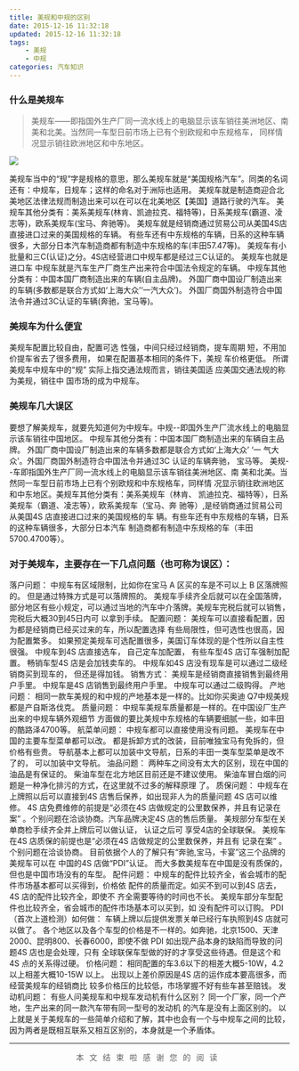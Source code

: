 ```yaml
---
title: 美规和中规的区别
date: 2015-12-16 11:32:18
updated: 2015-12-16 11:32:18
tags: 
    - 美规
    - 中规
categories: 汽车知识
---
```

### 什么是美规车
>美规车——即指国外生产厂同一流水线上的电脑显示该车销往美洲地区、南美和北美。当然同一车型日前市场上已有个别欧规和中东规格车， 同样情况显示销往欧洲地区和中东地区。

![](http://ww1.sinaimg.cn/large/006agIcvgy1g1kg7yd64mj31hc0uhdru.jpg)

<!-- more -->
美规车当中的“规”字是规格的意思，那么美规车就是“美国规格汽车”。同类的名词还有：中规车，日规车；这样的命名对于洲际也适用。
美规车就是制造商迎合北美地区法律法规而制造出来可以在可以在北美地区【美国】道路行驶的汽车。
美规车其他分类有：美系美规车(林肯、凯迪拉克、福特等)，日系美规车(霸道、凌志等)，欧系美规车(宝马、奔驰等)。
美规车就是经销商通过贸易公司从美国4S店直接进口过来的美国规格的车辆。
有些车还有中东规格的车辆，日系的这种车辆很多，大部分日本汽车制造商都有制造中东规格的车(丰田57.47等)。
美规车有小批量和三C(认证)之分。4S店经营进口中规车都是经过三C认证的。
美规车也就是进口车 中规车就是汽车生产厂商生产出来符合中国法令规定的车辆。
中规车其他分类有：中国本国厂商制造出来的车辆(自主品牌)。
外国厂商中国设厂制造出来的车辆(多数都是联合方式如‘上海大众’‘一汽大众’)。
外国厂商国外制造符合中国法令并通过3C认证的车辆(奔驰，宝马等)。
### 美规车为什么便宜
美规车配置比较自由，配置可选 性强，中间只经过经销商，提车周期 短，不用加价提车省去了很多费用， 如果在配置基本相同的条件下，美规 车价格更低。
所谓美规车中规车中的“规” 实际上指交通法规而言，销往美国适 应美国交通法规的称为美规，销往中 国市场的成为中规车。
### 美规车几大误区
要想了解美规车，就要先知道何为中规车。中规--即国外生产厂流水线上的电脑显示该车销往中国地区。 中规车其他分类有：中国本国厂商制造出来的车辆自主品牌。 外国厂商中国设厂制造出来的车辆多数都是联合方式如‘上海大众’ ‘一 气大众’。外国厂商国外制造符合中国法令并通过3C 认证的车辆奔驰， 宝马等。
美规--车即指国外生产厂同一流水线上的电脑显示该车销往美洲地区、南 美和北美。当然同一车型日前市场上已有个别欧规和中东规格车，同样情 况显示销往欧洲地区和中东地区。美规车其他分类有：美系美规车（林肯、 凯迪拉克、福特等），日系美规车（霸道、凌志等），欧系美规车（宝马、奔 驰等）,是经销商通过贸易公司从美国4S 店直接进口过来的美国规格的车 辆。有些车还有中东规格的车辆，日系的这种车辆很多，大部分日本汽车 制造商都有制造中东规格的车（丰田5700.4700等）。
### 对于美规车，主要存在一下几点问题（也可称为误区）：
落户问题： 中规车有区域限制，比如你在宝马 A 区买的车是不可以上 B 区落牌照的。 但是通过特殊方式是可以落牌照的。 美规车手续齐全后就可以在全国落牌，部分地区有些小规定，可以通过当地的汽车中介落牌。美规车完税后就可以销售，完税后大概30到45日内可 以拿到手续。
配置问题： 美规车可以直接看配置，因为都是经销商已经买过来的车，所以配置选择 有些局限性，但可选性也很高，因为配置繁多。 如果预定美规车可选配置很多，美国订车体现的是个性所以自主性很强。 中规车到4S 店直接选车， 自己定车加配置， 有些车型4S 店订车强制加配置。 畅销车型4S 店是会加钱卖车的。 中规车如4S 店没有现车是可以通过二级经销商买到现车的， 但还是得加钱。
销售方式： 美规车是经销商直接销售到最终用户手里。 中规车是4S 店销售到最终用户手里。 中规车可以通过二级购得。
产地问题： 相同一款车美规的和中规的产地基本是一样的。比如你买奥迪 Q7中规美规 都是产自斯洛伐克。
质量问题： 中规车美规车质量都是一样的。在中国设厂生产出来的中规车辆外观细节 方面做的要比美规中东规格的车辆要细腻一些，如丰田的酷路泽4700等。
航菜单问题： 中规车都可以直接使用没有问题。 美规车在中国的主要车型菜单都可以改。 都是拆卸方式的改装，目前唯独宝马有免拆的，但价格有些贵。 导航基本上都可以加装中文导航，日系的丰田一类车型菜单是改不了的， 可以加装中文导航。
油品问题： 两种车之间没有太大的区别，现在中国的油品是有保证的。 柴油车型在北方地区目前还是不建议使用。 柴油车冒白烟的问题是一种净化排污的方式，在这里就不过多的解释原理 了。
质保问题： 中规车在上牌照以后可以直接到4S 店售后保养，如出现非人为的质量问题 4S 店可以维修。 4S 店免费维修的前提是“必须在4S 店做规定的公里数保养，并且有记录在 案” 。个别问题在洽谈协商。汽车品牌决定4S 店的售后质量。 美规部分车型在关单商检手续齐全并上牌后可以做认证， 认证之后可 享受4店的全球联保。 美规车在4S 店质保的前提也是“必须在4S 店做规定的公里数保养，并且有 记录在案” 。个别问题在洽谈协商。 目前依据个人的了解只有“奔驰,宝马，卡宴”这三个品牌的美规车可以在 中国的4S 店做“PDI”认证。 而大多数美规车在中国是没有质保的，但也是中国市场没有的车型。
配件问题： 中规车的配件比较齐全，省会城市的配件市场基本都可以买得到，价格依 配件的质量而定。如买不到可以到4S 店去，4S 店的配件比较齐全，即使不 齐全需要等待的时间也不长。 美规车部分车型配件也比较齐全，省会城市的配件市场基本可以买到，如 没有配件可以订购。
PDI（首次上道检测）如何做： 车辆上牌以后提供发票关单已经行车执照到4S 店就可以做了。 各个地区以及各个车型的价格是不一样的。如奔驰，北京1500、天津2000、昆明800、长春6000，即使不做 PDI 如出现产品本身的缺陷而导致的问题4S 店也是会处理，只有 全球联保车型做的好的才享受这些待遇。但是这个和4S 点的关系得过硬。
价格问题： 相同配置的车3.6以下的相差大概5-10W，4.2以上相差大概10-15W 以上。 出现以上差价原因是4S 店的运作成本要高很多，而经营美规车的经销商比 较多价格压的比较低，市场掌握不好有些车甚至赔钱。
发动机问题： 有些人问美规车和中规车发动机有什么区别？ 同一个厂家，同一个产地，生产出来的同一款汽车带有同一型号的发动机 的汽车是没有上面区别的。
以上就是关于美规车的一些简单介绍和了解，其中也会有一个与中规车之间的比较，因为两者是既相互联系又相互区别的，本身就是一个矛盾体。

---
<div style="text-align:center;color: #636363;font-size:14px;letter-spacing: 10px">本文结束啦<i class="fa fa-bell"></i>感谢您的阅读</div>